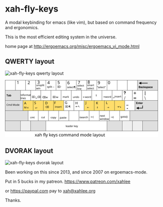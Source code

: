 xah-fly-keys
===================

A modal keybinding for emacs (like vim), but based on command frequency and ergonomics.

This is the most efficient editing system in the universe.

home page at
http://ergoemacs.org/misc/ergoemacs_vi_mode.html

QWERTY layout
-------------------
![xah-fly-keys qwerty layout](https://cdn.rawgit.com/jessdejong/xah-fly-keys/47718bf8/xah_fly_keys_layout_qwerty.svg "xah-fly-keys qwerty layout")

![xah-fly-keys qwerty layout](xah_fly_keys_layout_qwerty.svg "xah-fly-keys qwerty layout")

DVORAK layout
-------------------
![xah-fly-keys dvorak layout](https://cdn.rawgit.com/jessdejong/xah-fly-keys/c45a13cf/xah_fly_keys_layout_dvorak.svg "xah-fly-keys dvorak layout")

Been working on this since 2013, and since 2007 on ergoemacs-mode.

Put in 5 bucks in my patreon.
https://www.patreon.com/xahlee

or https://paypal.com
pay to xah@xahlee.org

Thanks.

